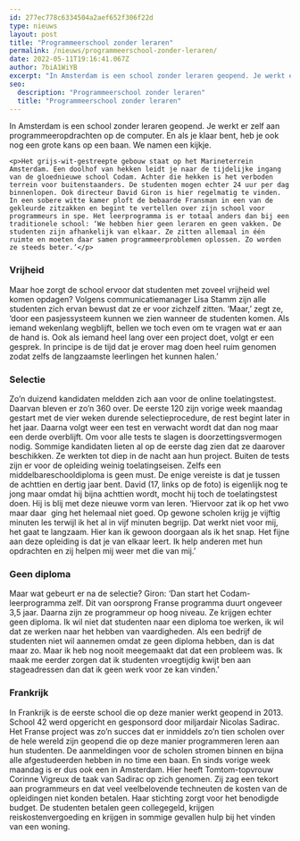 ```yaml
---
id: 277ec778c6334504a2aef652f306f22d
type: nieuws
layout: post
title: "Programmeerschool zonder leraren"
permalink: /nieuws/programmeerschool-zonder-leraren/
date: 2022-05-11T19:16:41.067Z
author: 7biA1WiYB
excerpt: "In Amsterdam is een school zonder leraren geopend. Je werkt er zelf aan programmeeropdrachten op de computer. En als je klaar bent, heb je ook nog een grote kans op een baan. We namen een kijkje.  "
seo:
  description: "Programmeerschool zonder leraren"
  title: "Programmeerschool zonder leraren"
---
```

In Amsterdam is een school zonder leraren geopend. Je werkt er zelf aan programmeeropdrachten op de computer. En als je klaar bent, heb je ook nog een grote kans op een baan. We namen een kijkje.  

    <p>Het grijs-wit-gestreepte gebouw staat op het Marineterrein Amsterdam. Een doolhof van hekken leidt je naar de tijdelijke ingang van de gloednieuwe school Codam. Achter die hekken is het verboden terrein voor buitenstaanders. De studenten mogen echter 24 uur per dag binnenlopen. Ook directeur David Giron is hier regelmatig te vinden. In een sobere witte kamer ploft de bebaarde Fransman in een van de gekleurde zitzakken en begint te vertellen over zijn school voor programmeurs in spe. Het leerprogramma is er totaal anders dan bij een traditionele school: ‘We hebben hier geen leraren en geen vakken. De studenten zijn afhankelijk van elkaar. Ze zitten allemaal in één ruimte en moeten daar samen programmeerproblemen oplossen. Zo worden ze steeds beter.’</p>
<h3>Vrijheid</h3>
<p>Maar hoe zorgt de school ervoor dat studenten met zoveel vrijheid wel komen opdagen? Volgens communicatiemanager Lisa Stamm zijn alle studenten zich ervan bewust dat ze er voor zichzelf zitten. ‘Maar,’ zegt ze, ‘door een pasjessysteem kunnen we zien wanneer de studenten komen. Als iemand wekenlang wegblijft, bellen we toch even om te vragen wat er aan de hand is. Ook als iemand heel lang over een project doet, volgt er een gesprek. In principe is de tijd dat je erover mag doen heel ruim genomen zodat zelfs de langzaamste leerlingen het kunnen halen.’</p>
<h3>Selectie</h3>
<p>Zo’n duizend kandidaten meldden zich aan voor de online toelatingstest. Daarvan bleven er zo’n 360 over. De eerste 120 zijn vorige week maandag gestart met de vier weken durende selectieprocedure, de rest begint later in het jaar. Daarna volgt weer een test en verwacht wordt dat dan nog maar een derde overblijft. Om voor alle tests te slagen is doorzettingsvermogen nodig. Sommige kandidaten lieten al op de eerste dag zien dat ze daarover beschikken. Ze werkten tot diep in de nacht aan hun project. Buiten de tests zijn er voor de opleiding weinig toelatingseisen. Zelfs een middelbareschooldiploma is geen must. De enige vereiste is dat je tussen de achttien en dertig jaar bent. David (17, links op de foto) is eigenlijk nog te jong maar omdat hij bijna achttien wordt, mocht hij toch de toelatingstest doen. Hij is blij met deze nieuwe vorm van leren. ‘Hiervoor zat ik op het vwo maar daar  ging het helemaal niet goed. Op gewone scholen krijg je vijftig minuten les terwijl ik het al in vijf minuten begrijp. Dat werkt niet voor mij, het gaat te langzaam. Hier kan ik gewoon doorgaan als ik het snap. Het fijne aan deze opleiding is dat je van elkaar leert. Ik help anderen met hun opdrachten en zij helpen mij weer met die van mij.’</p>
<h3>Geen diploma</h3>
<p>Maar wat gebeurt er na de selectie? Giron: ‘Dan start het Codam-leerprogramma zelf. Dit van oorsprong Franse programma duurt ongeveer 3,5 jaar. Daarna zijn ze programmeur op hoog niveau. Ze krijgen echter geen diploma. Ik wil niet dat studenten naar een diploma toe werken, ik wil dat ze werken naar het hebben van vaardigheden. Als een bedrijf de studenten niet wil aannemen omdat ze geen diploma hebben, dan is dat maar zo. Maar ik heb nog nooit meegemaakt dat dat een probleem was. Ik maak me eerder zorgen dat ik studenten vroegtijdig kwijt ben aan stageadressen dan dat ik geen werk voor ze kan vinden.’</p>
<h3>Frankrijk</h3>
<p>In Frankrijk is de eerste school die op deze manier werkt geopend in 2013. School 42 werd opgericht en gesponsord door miljardair Nicolas Sadirac. Het Franse project was zo’n succes dat er inmiddels zo’n tien scholen over de hele wereld zijn geopend die op deze manier programmeren leren aan hun studenten. De aanmeldingen voor de scholen stromen binnen en bijna alle afgestudeerden hebben in no time een baan. En sinds vorige week maandag is er dus ook een in Amsterdam. Hier heeft Tomtom-topvrouw Corinne Vigreux de taak van Sadirac op zich genomen. Zij zag een tekort aan programmeurs en dat veel veelbelovende techneuten de kosten van de opleidingen niet konden betalen. Haar stichting zorgt voor het benodigde budget. De studenten betalen geen collegegeld, krijgen reiskostenvergoeding en krijgen in sommige gevallen hulp bij het vinden van een woning.</p>  
